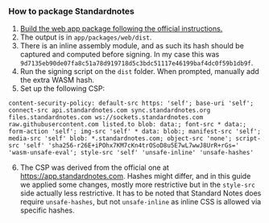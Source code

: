 ### How to package Standardnotes

1. [Build the web app package following the official instructions.](https://github.com/standardnotes/app?tab=readme-ov-file#self-hosting-the-web-app)
2. The output is in `app/packages/web/dist`.
3. There is an inline assembly module, and as such its hash should be captured and computed before signing. In my case this was `9d7135eb90de07fa8c51a78d919718d5c3bdc51117e46199baf4dc0f59b1db9f`.
4. Run the signing script on the `dist` folder. When prompted, manually add the extra WASM hash.
5. Set up the following CSP:
```
content-security-policy: default-src https: 'self'; base-uri 'self'; connect-src api.standardnotes.com sync.standardnotes.org files.standardnotes.com ws://sockets.standardnotes.com raw.githubusercontent.com listed.to blob: data:; font-src * data:; form-action 'self'; img-src 'self' * data: blob:; manifest-src 'self'; media-src 'self' blob: *.standardnotes.com; object-src 'none'; script-src 'self' 'sha256-r26E+iPOhx7KM7cKn4trOSoD8u5E7wL7wwJ8UrR+rGs=' 'wasm-unsafe-eval'; style-src 'self' 'unsafe-inline' 'unsafe-hashes'
```
6. The CSP was derived from the official one at https://app.standardnotes.com. Hashes might differ, and in this guide we applied some changes, mostly more restrictive but in the `style-src` side actually less restrictive. It has to be noted that Standard Notes does require `unsafe-hashes`, but not `unsafe-inline` as inline CSS is allowed via specific hashes.
